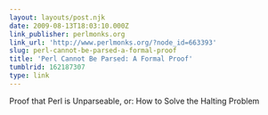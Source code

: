 ```yaml
---
layout: layouts/post.njk
date: 2009-08-13T18:03:10.000Z
link_publisher: perlmonks.org
link_url: 'http://www.perlmonks.org/?node_id=663393'
slug: perl-cannot-be-parsed-a-formal-proof
title: 'Perl Cannot Be Parsed: A Formal Proof'
tumblrid: 162187307
type: link
---
```

<p>Proof that Perl is Unparseable, or: How to Solve the Halting Problem</p>
